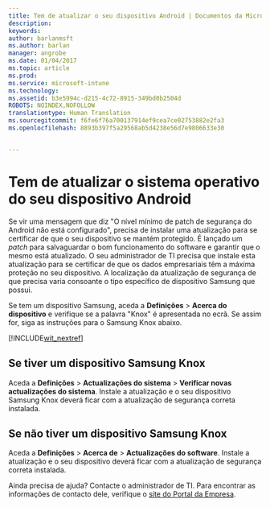 ```yaml
---
title: Tem de atualizar o seu dispositivo Android | Documentos da Microsoft
description: 
keywords: 
author: barlanmsft
ms.author: barlan
manager: angrobe
ms.date: 01/04/2017
ms.topic: article
ms.prod: 
ms.service: microsoft-intune
ms.technology: 
ms.assetid: b3e5994c-d215-4c72-8915-349bd0b2504d
ROBOTS: NOINDEX,NOFOLLOW
translationtype: Human Translation
ms.sourcegitcommit: f6fe6f76a700137914ef9cea7ce02753882e2fa3
ms.openlocfilehash: 8893b397f5a29568ab5d4238e56d7e9806633e30


---
```


# <a name="you-need-to-update-your-android-devices-operating-system"></a>Tem de atualizar o sistema operativo do seu dispositivo Android

Se vir uma mensagem que diz "O nível mínimo de patch de segurança do Android não está configurado", precisa de instalar uma atualização para se certificar de que o seu dispositivo se mantém protegido. É lançado um _patch_ para salvaguardar o bom funcionamento do software e garantir que o mesmo está atualizado. O seu administrador de TI precisa que instale esta atualização para se certificar de que os dados empresariais têm a máxima proteção no seu dispositivo. A localização da atualização de segurança de que precisa varia consoante o tipo específico de dispositivo Samsung que possui.

Se tem um dispositivo Samsung, aceda a **Definições** > **Acerca do dispositivo** e verifique se a palavra "Knox" é apresentada no ecrã. Se assim for, siga as instruções para o Samsung Knox abaixo.

[!INCLUDE[wit_nextref](../includes/end-user-os-update-guidance.md)]

## <a name="if-you-have-a-samsung-knox-device"></a>Se tiver um dispositivo Samsung Knox

Aceda a **Definições** > **Actualizações do sistema** > **Verificar novas actualizações do sistema**. Instale a atualização e o seu dispositivo Samsung Knox deverá ficar com a atualização de segurança correta instalada.

## <a name="if-you-do-not-have-a-samsung-knox-device"></a>Se não tiver um dispositivo Samsung Knox

Aceda a **Definições** > **Acerca de** > **Actualizações do software**. Instale a atualização e o seu dispositivo deverá ficar com a atualização de segurança correta instalada. 

Ainda precisa de ajuda? Contacte o administrador de TI. Para encontrar as informações de contacto dele, verifique o [site do Portal da Empresa](http://portal.manage.microsoft.com).



<!--HONumber=Jan17_HO1-->


